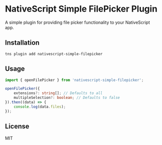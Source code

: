 # NativeScript Simple FilePicker Plugin

A simple plugin for providing file picker functionality to your NativeScript app.

## Installation

```
tns plugin add nativescript-simple-filepicker
```

## Usage 

``` TypeScript
import { openFilePicker } from 'nativescript-simple-filepicker';

openFilePicker({
    extensions?: string[]; // Defaults to all
    multipleSelection?: boolean; // Defaults to false
}).then((data) => {
    console.log(data.files);
});

```

## License

MIT

